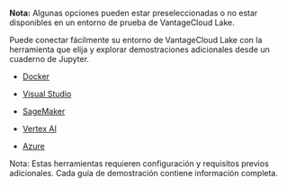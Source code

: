 **Nota:** Algunas opciones pueden estar preseleccionadas o no estar disponibles en un entorno de prueba de VantageCloud Lake.

Puede conectar fácilmente su entorno de VantageCloud Lake con la herramienta que elija y explorar demostraciones adicionales desde un cuaderno de Jupyter.

-   [Docker](https://quickstarts.teradata.com/vantagecloud-lake/vantagecloud-lake-demo-jupyter-docker.html)

-   [Visual Studio](https://quickstarts.teradata.com/vantagecloud-lake/vantagecloud-lake-demos-visual-studio-code.html)

-   [SageMaker](https://quickstarts.teradata.com/vantagecloud-lake/vantagecloud-lake-demo-jupyter-sagemaker.html)

-   [Vertex AI](https://quickstarts.teradata.com/vantagecloud-lake/vantagecloud-lake-demo-jupyter-google-cloud-vertex-ai.html)

-   [Azure](https://quickstarts.teradata.com/vantagecloud-lake/vantagecloud-lake-demo-jupyter-azure.html)

Nota: Estas herramientas requieren configuración y requisitos previos adicionales. Cada guía de demostración contiene información completa.
